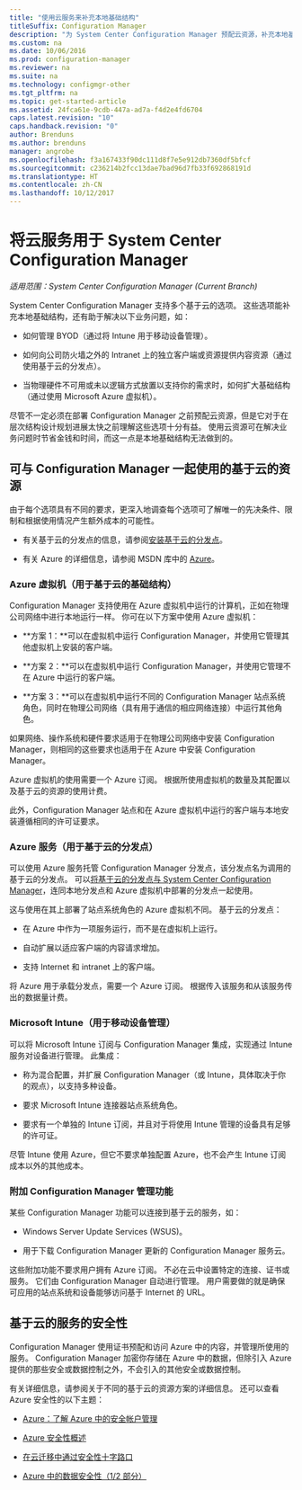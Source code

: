 ```yaml
---
title: "使用云服务来补充本地基础结构"
titleSuffix: Configuration Manager
description: "为 System Center Configuration Manager 预配云资源，补充本地基础结构。"
ms.custom: na
ms.date: 10/06/2016
ms.prod: configuration-manager
ms.reviewer: na
ms.suite: na
ms.technology: configmgr-other
ms.tgt_pltfrm: na
ms.topic: get-started-article
ms.assetid: 24fca61e-9cdb-447a-ad7a-f4d2e4fd6704
caps.latest.revision: "10"
caps.handback.revision: "0"
author: Brenduns
ms.author: brenduns
manager: angrobe
ms.openlocfilehash: f3a167433f90dc111d8f7e5e912db7360df5bfcf
ms.sourcegitcommit: c236214b2fcc13dae7bad96d7fb33f692868191d
ms.translationtype: HT
ms.contentlocale: zh-CN
ms.lasthandoff: 10/12/2017
---
```

# <a name="use-cloud-services-with-system-center-configuration-manager"></a>将云服务用于 System Center Configuration Manager

*适用范围：System Center Configuration Manager (Current Branch)*

System Center Configuration Manager 支持多个基于云的选项。 这些选项能补充本地基础结构，还有助于解决以下业务问题，如：  

-   如何管理 BYOD（通过将 Intune 用于移动设备管理）。  

-   如何向公司防火墙之外的 Intranet 上的独立客户端或资源提供内容资源（通过使用基于云的分发点）。  

-   当物理硬件不可用或未以逻辑方式放置以支持你的需求时，如何扩大基础结构（通过使用 Microsoft Azure 虚拟机）。  

尽管不一定必须在部署 Configuration Manager 之前预配云资源，但是它对于在层次结构设计规划进展太快之前理解这些选项十分有益。 使用云资源可在解决业务问题时节省金钱和时间，而这一点是本地基础结构无法做到的。  

## <a name="cloud-based-resources-you-can-use-with-configuration-manager"></a>可与 Configuration Manager 一起使用的基于云的资源  
 由于每个选项具有不同的要求，更深入地调查每个选项可了解唯一的先决条件、限制和根据使用情况产生额外成本的可能性。  

-   有关基于云的分发点的信息，请参阅[安装基于云的分发点](/sccm/core/servers/deploy/configure/install-cloud-based-distribution-points-in-microsoft-azure)。

-   有关 Azure 的详细信息，请参阅 MSDN 库中的 [Azure](http://go.microsoft.com/fwlink/p/?LinkId=262965)。  

### <a name="azure-virtual-machines-for-cloud-based-infrastructure"></a>Azure 虚拟机（用于基于云的基础结构）  
 Configuration Manager 支持使用在 Azure 虚拟机中运行的计算机，正如在物理公司网络中进行本地运行一样。 你可在以下方案中使用 Azure 虚拟机：  

-   **方案 1：**可以在虚拟机中运行 Configuration Manager，并使用它管理其他虚拟机上安装的客户端。  

-   **方案 2：**可以在虚拟机中运行 Configuration Manager，并使用它管理不在 Azure 中运行的客户端。  

-   **方案 3：**可以在虚拟机中运行不同的 Configuration Manager 站点系统角色，同时在物理公司网络（具有用于通信的相应网络连接）中运行其他角色。  

如果网络、操作系统和硬件要求适用于在物理公司网络中安装 Configuration Manager，则相同的这些要求也适用于在 Azure 中安装 Configuration Manager。  

Azure 虚拟机的使用需要一个 Azure 订阅。 根据所使用虚拟机的数量及其配置以及基于云的资源的使用计费。  

此外，Configuration Manager 站点和在 Azure 虚拟机中运行的客户端与本地安装遵循相同的许可证要求。  

### <a name="azure-services-for-cloud-based-distribution-points"></a>Azure 服务（用于基于云的分发点）  
 可以使用 Azure 服务托管 Configuration Manager 分发点，该分发点名为调用的基于云的分发点。 可以[将基于云的分发点与 System Center Configuration Manager](../../core/plan-design/hierarchy/use-a-cloud-based-distribution-point.md)，连同本地分发点和 Azure 虚拟机中部署的分发点一起使用。  

 这与使用在其上部署了站点系统角色的 Azure 虚拟机不同。 基于云的分发点：  

-   在 Azure 中作为一项服务运行，而不是在虚拟机上运行。  

-   自动扩展以适应客户端的内容请求增加。  

-   支持 Internet 和 intranet 上的客户端。  

将 Azure 用于承载分发点，需要一个 Azure 订阅。 根据传入该服务和从该服务传出的数据量计费。  

### <a name="microsoft-intune-for-mobile-device-management"></a>Microsoft Intune（用于移动设备管理）  
 可以将 Microsoft Intune 订阅与 Configuration Manager 集成，实现通过 Intune 服务对设备进行管理。 此集成：  

-   称为混合配置，并扩展 Configuration Manager（或 Intune，具体取决于你的观点），以支持多种设备。  

-   要求 Microsoft Intune 连接器站点系统角色。  

-   要求有一个单独的 Intune 订阅，并且对于将使用 Intune 管理的设备具有足够的许可证。  

尽管 Intune 使用 Azure，但它不要求单独配置 Azure，也不会产生 Intune 订阅成本以外的其他成本。  

### <a name="additional-configuration-manager-capabilities"></a>附加 Configuration Manager 管理功能  
 某些 Configuration Manager 功能可以连接到基于云的服务，如：  

-   Windows Server Update Services (WSUS)。  

-   用于下载 Configuration Manager 更新的 Configuration Manager 服务云。  

这些附加功能不要求用户拥有 Azure 订阅。 不必在云中设置特定的连接、证书或服务。 它们由 Configuration Manager 自动进行管理。 用户需要做的就是确保可应用的站点系统和设备能够访问基于 Internet 的 URL。  

##  <a name="BKMK_CloudSec"></a>基于云的服务的安全性  
 Configuration Manager 使用证书预配和访问 Azure 中的内容，并管理所使用的服务。 Configuration Manager 加密你存储在 Azure 中的数据，但除引入 Azure 提供的那些安全或数据控制之外，不会引入的其他安全或数据控制。  

 有关详细信息，请参阅关于不同的基于云的资源方案的详细信息。 还可以查看 Azure 安全性的以下主题：  

-   [Azure：了解 Azure 中的安全帐户管理](http://go.microsoft.com/fwlink/p/?LinkId=262968)  

-   [Azure 安全性概述](http://go.microsoft.com/fwlink/p/?LinkId=262970)  

-   [在云迁移中通过安全性十字路口](http://go.microsoft.com/fwlink/p/?LinkId=262971)  

-   [Azure 中的数据安全性（1/2 部分）](http://go.microsoft.com/fwlink/p/?LinkId=262974)  
